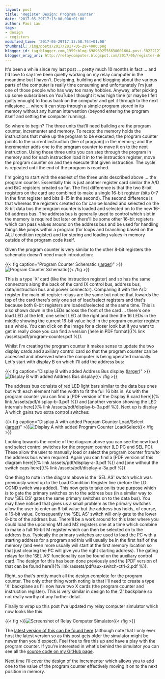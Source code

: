 ```yaml
---
layout: post
title: 'Register Design: Program Counter'
date: '2017-05-29T17:13:00.000+01:00'
author: Paul Law
tags:
- design
- registers
modified_time: '2017-05-29T17:13:58.764+01:00'
thumbnail: /img/posts/2017/2017-05-29-4000.png
blogger_id: tag:blogger.com,1999:blog-6989692556630001604.post-5822212752536364773
blogger_orig_url: http://relaycomputer.blogspot.com/2017/05/register-design-program-counter.html
---
```


It's been a while since my last post ... pretty much 10 months in fact ... and 
I'd love to say I've been quietly working on my relay computer in the meantime 
but I haven't. Designing, building and blogging about the various parts of the 
computer is really time consuming and unfortunately I'm just one of those 
people who has way too many hobbies. Anyway, after picking up some subscribers 
on YouTube I thought it was high time (or maybe I felt guilty enough) to focus 
back on the computer and get it through to the next milestone ... where it can 
step through a simple program stored in its memory without any human 
intervention (beyond entering the program itself and setting the computer 
running).

So where to begin? The three units that'll need building 
are the program counter, incrementer and memory. To recap: the memory holds 
the instructions that make up the program to be executed; the program counter 
points to the current instruction (line of program) in the memory; and the 
incrementer adds one to the program counter to move it on to the next 
instruction. Using those three units you can step through the program in 
memory and for each instruction load it in to the instruction register, move 
the program counter on and then execute that given instruction. The cycle is 
repeated until the end of the program is reached.

I'm going to 
start with the easiest of the three units described above ... the program 
counter. Essentially this is just another register card similar the A/D and 
B/C registers created so far. The first difference is that the two 8-bit 
registers on the card are combined to make a single 16-bit register (bits 0-7 
in the first register and bits 8-15 in the second). The second difference is 
that whereas the registers created so far can be loaded and selected on the 
8-bit data bus the program counter is loaded and selected on to the new 16-bit 
address bus. The address bus is generally used to control which slot in the 
memory is required but later on there'll be some other 16-bit registers which 
can pass values around on the address bus and be used for handling things like 
jumps within a program (for loops and branching based on the ALU condition 
register) and for storing and loading values in memory outside of the program 
code itself.

Given the program counter is very similar to the other 
8-bit registers the schematic doesn't need much introduction:

{{< fig caption="Program Counter Schematic ([larger](/img/posts/2017/2017-05-29-1000.png))" >}}![Program Counter Schematic](/img/posts/2017/2017-05-29-0000.png){{< /fig >}}

This is a type 'X' 
card (like the instruction register) and so has the same connectors along the 
back of the card (X control bus, address bus, data/instruction bus and power 
connector). Comparing it with the A/D register the main bit register relays 
are the same but notice that towards the top of the card there's only one set 
of load/select registers and that's because both 8-bit registers are 
loaded/selected at the same time. This is also shown down in the LEDs across 
the front of the card ... there's one load LED at the left, one select LED at 
the right and then the 16 LEDs in the middle showing the current 16-bit value 
held in the program counter register as a whole. You can click on the image 
for a closer look but if you want to get in really close you can find a version [here in PDF format]({% link /assets/pdf/program-counter.pdf %}).

Whilst I'm 
creating the program counter it makes sense to update the two display cards 
and auxiliary control card so that the program counter can be accessed and 
observed when the computer is being operated manually. Let's start with 
display B on which I'll add the address bus:

{{< fig caption="Display B with added Address Bus display ([larger](/img/posts/2017/2017-05-29-1001.png))" >}}![Display B with added Address Bus display](/img/posts/2017/2017-05-29-0001.png){{< /fig >}}

The 
address bus consists of red LED light bars similar to the data bus ones but 
with each element half the width to fit the full 16 bits in. As with the 
program counter you can find a [PDF version of the Display B card here]({% link /assets/pdf/display-b-3.pdf %}) and [another version showing the LED internals here]({% link /assets/pdf/display-b-3a.pdf %}). Next up is 
display A which gains two extra control switches:

{{< fig caption="Display A with added Program Counter Load/Select ([larger](/img/posts/2017/2017-05-29-1002.png))" >}}![Display A with added Program Counter Load/Select](/img/posts/2017/2017-05-29-0002.png){{< /fig >}}

Looking towards the centre of the diagram above you can see the 
new load and select control switches for the program counter (LD PC and SEL 
PC). These allow the user to manually load or select the program counter 
from/to the address bus when required. Again you can find a [PDF version of this diagram here]({% link /assets/pdf/display-a-3.pdf %}) and [one without the switch caps here]({% link /assets/pdf/display-a-3a.pdf %}).

One thing to 
note in the diagram above is the 'SEL AS' switch which was previously wired up 
to the Load Condition Register line (before the LD COND switch was added). 
This now gets to take on its true purpose which is to gate the primary 
switches on to the address bus (in a similar way to how 'SEL DS' gates the 
same primary switches on to the data bus). You may have noticed that gives us 
a small problem as the primary switches allow the user to enter an 8-bit value 
but the address bus holds, of course, a 16-bit value. Consequently the 'SEL 
AS' switch will only gate to the lower 8-bits of the address bus. There'll be 
a work around for this later where you could load the upcoming M1 and M2 
registers one at a time which combine to make a full 16-bit M register which 
can then be selected on to the address bus. Typically the primary switches are 
used to load the PC with a starting address for a program and this will 
usually be in the first half of the memory (and even more usually will start 
at the first memory location so that just clearing the PC will give you the 
right starting address). The gating relays for the 'SEL AS' functionality can 
be found on the auxiliary control card. The design for this has been done 
previously and the [PDF version of that can be found here]({% link /assets/pdf/aux-switch-ctrl-2.pdf %}).

Right, 
so that's pretty much all the design complete for the program counter. The 
only other thing worth noting is that I'll need to create a type 'X' backplane 
as I'll now have two X cards (the program counter and instruction register). 
This is very similar in design to the 'Z' backplane so not really worthy of 
any further detail.

Finally to wrap up this post I've updated my 
relay computer simulator which now looks like this:

{{< fig >}}![Screenshot of Relay Computer Simulator](/img/posts/2017/2017-05-29-0003.png){{< /fig >}}

The [latest version of this can be found here](http://80nd.co.uk/relaycomputer/) 
(although note that I only ever host the latest version 
so as this post gets older the simulator might be newer than you'd expect). 
Feel free to fire this up and have a play with the program counter. If you're 
interested in what's behind the simulator you can see all the 
[source code on my GitHub page](https://github.com/paul80nd/relay-computer).

Next time I'll cover the design of the 
incrementer which allows you to add one to the value of the program counter 
effectively moving it on to the next position in memory.


 
